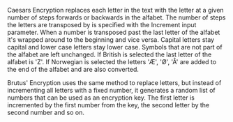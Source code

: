 Caesars Encryption replaces each letter in the text with the letter at a given number of steps forwards or backwards in the alfabet. 
The number of steps the letters are transposed by is specified with the Increment input parameter. 
When a number is transposed past the last letter of the alfabet it's wrapped around to the beginning and vice versa. 
Capital letters stay capital and lower case letters stay lower case. Symbols that are not part of the alfabet are left unchanged. 
If British is selected the last letter of the alfabet is 'Z'. If Norwegian is selected the letters 'Æ', 'Ø', 'Å' are added to the end of the alfabet and are also converted.


Brutus' Encryption uses the same method to replace letters, but instead of incrementing all letters with a fixed number, it generates a random list of numbers that can be used as an encryption key. 
The first letter is incremented by the first number from the key, the second letter by the second number and so on.
